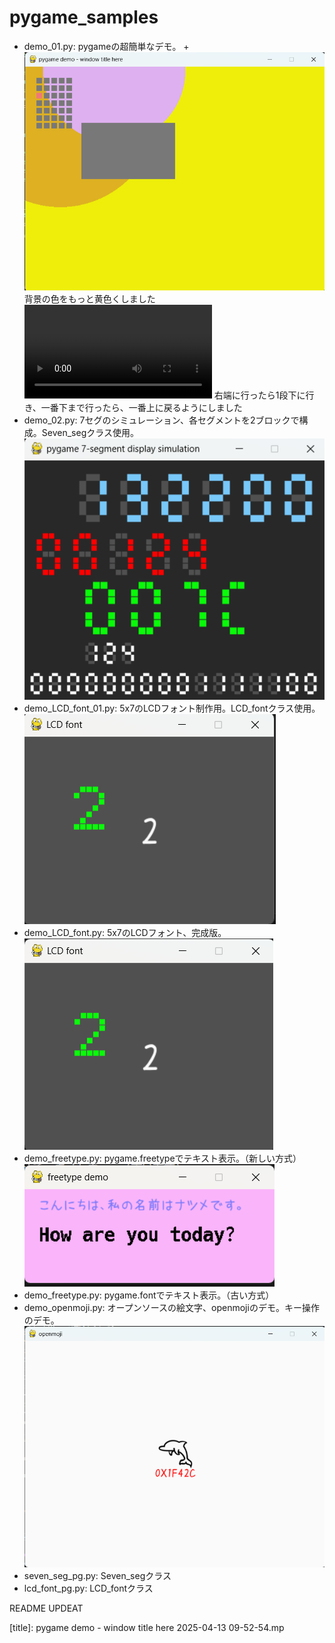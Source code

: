 # pygame_samples

 + demo_01.py: pygameの超簡単なデモ。 +
 ![alt text](image-8.png)
 背景の色をもっと黄色くしました
 <video controls src="[title]" title="Title"></video>
右端に行ったら1段下に行き、一番下まで行ったら、一番上に戻るようにしました
 + demo_02.py: 7セグのシミュレーション、各セグメントを2ブロックで構成。Seven_segクラス使用。
![alt text](image-1.png)
 + demo_LCD_font_01.py: 5x7のLCDフォント制作用。LCD_fontクラス使用。
![alt text](image-3.png)
 + demo_LCD_font.py: 5x7のLCDフォント、完成版。
![alt text](image-2.png)
 + demo_freetype.py: pygame.freetypeでテキスト表示。（新しい方式）
![alt text](image-4.png)
 + demo_freetype.py: pygame.fontでテキスト表示。（古い方式）
 + demo_openmoji.py: オープンソースの絵文字、openmojiのデモ。キー操作のデモ。
![alt text](image-5.png)
 + seven_seg_pg.py: Seven_segクラス
 + lcd_font_pg.py: LCD_fontクラス

README UPDEAT


[title]: pygame demo - window title here 2025-04-13 09-52-54.mp
